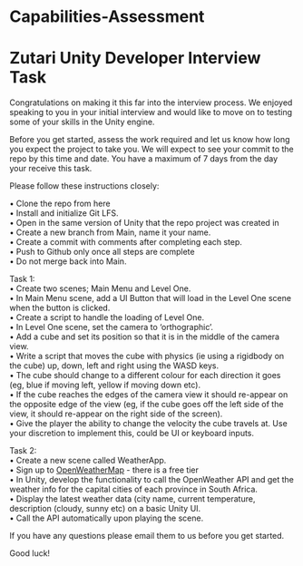 # Capabilities-Assessment #

# **Zutari Unity Developer Interview Task** #

Congratulations on making it this far into the interview process. We enjoyed speaking to you in your initial interview and would like to move on to testing some of your skills in the Unity engine.

Before you get started, assess the work required and let us know how long you expect the project to take you. We will expect to see your commit to the repo by this time and date. You have a maximum of 7 days from the day your receive this task.

Please follow these instructions closely:<br>

•	Clone the repo from here<br>
•	Install and initialize Git LFS.<br>
•	Open in the same version of Unity that the repo project was created in<br>
•	Create a new branch from Main, name it your name.<br>
•	Create a commit with comments after completing each step.<br>
•	Push to Github only once all steps are complete<br>
•	Do not merge back into Main.<br>

Task 1:<br>
•	Create two scenes; Main Menu and Level One. <br>
•	In Main Menu scene, add a UI Button that will load in the Level One scene when the button is clicked.<br>
•	Create a script to handle the loading of Level One.<br>
•	In Level One scene, set the camera to ‘orthographic’.<br>
•	Add a cube and set its position so that it is in the middle of the camera view.<br>
•	Write a script that moves the cube with physics (ie using a rigidbody on the cube) up, down, left and right using the WASD keys.<br>
•	The cube should change to a different colour for each direction it goes (eg, blue if moving left, yellow if moving down etc).<br>
•	If the cube reaches the edges of the camera view it should re-appear on the opposite edge of the view (eg, if the cube goes off the left side of the view, it should re-appear on the right side of the screen).<br>
•	Give the player the ability to change the velocity the cube travels at. Use your discretion to implement this, could be UI or keyboard inputs.<br>

Task 2:<br>
•	Create a new scene called WeatherApp. <br>
•	Sign up to [OpenWeatherMap](https://openweathermap.org/) - there is a free tier<br>
•	In Unity, develop the functionality to call the OpenWeather API and get the weather info for the capital cities of each province in South Africa.<br>
•	Display the latest weather data (city name, current temperature, description (cloudy, sunny etc) on a basic Unity UI.<br>
•	Call the API automatically upon playing the scene.<br>

If you have any questions please email them to us before you get started.

Good luck!
